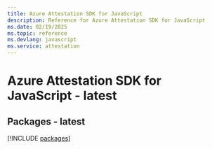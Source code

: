 ```yaml
---
title: Azure Attestation SDK for JavaScript
description: Reference for Azure Attestation SDK for JavaScript
ms.date: 02/19/2025
ms.topic: reference
ms.devlang: javascript
ms.service: attestation
---
```

# Azure Attestation SDK for JavaScript - latest
## Packages - latest
[!INCLUDE [packages](attestation-index.md)]